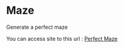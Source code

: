 # Maze

Generate a perfect maze

You can access site to this url : [Perfect Maze](https://perfectmaze.netlify.app/)
